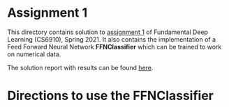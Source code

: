 # Assignment 1

This directory contains solution to [assignment 1](https://wandb.ai/miteshk/assignments/reports/Assignment-1--VmlldzozNjk4NDE?accessToken=r7ndsh8lf4wlxyjln7phvvfb8ftvc0n4lyn4tiowdg06hhzpzfzki4jrm28wqh44) of Fundamental Deep Learning (CS6910), Spring 2021. It also contains the implementation of a Feed Forward Neural Network **FFNClassifier** which can be trained to work on numerical data.

The solution report with results can be found [here](https://wandb.ai/0x2e4/cs6910-a1/reports/CS6910-Spring-2021-Assignment-1--Vmlldzo1MjA1NjE).

# Directions to use the FFNClassifier
